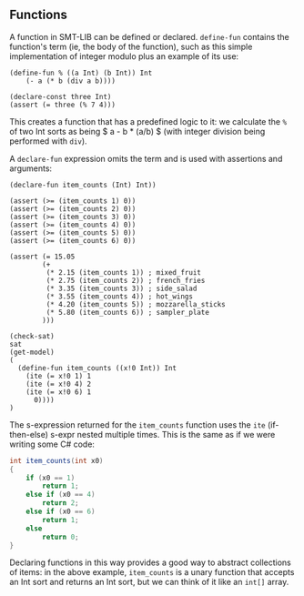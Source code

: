 ## Functions
A function in SMT-LIB can be defined or declared. `define-fun` contains the function's term (ie, the body of the function), such as this simple implementation of integer modulo plus an example of its use:

```
(define-fun % ((a Int) (b Int)) Int 
	(- a (* b (div a b))))

(declare-const three Int)
(assert (= three (% 7 4)))
```

This creates a function that has a predefined logic to it: we calculate the `%` of two Int sorts as being $ a - b * (a/b) $ (with integer division being performed with `div`).

A `declare-fun` expression omits the term and is used with assertions and arguments:

```
(declare-fun item_counts (Int) Int))

(assert (>= (item_counts 1) 0))
(assert (>= (item_counts 2) 0))
(assert (>= (item_counts 3) 0))
(assert (>= (item_counts 4) 0))
(assert (>= (item_counts 5) 0))
(assert (>= (item_counts 6) 0))

(assert (= 15.05
        (+
         (* 2.15 (item_counts 1)) ; mixed_fruit
         (* 2.75 (item_counts 2)) ; french_fries
         (* 3.35 (item_counts 3)) ; side_salad
         (* 3.55 (item_counts 4)) ; hot_wings
         (* 4.20 (item_counts 5)) ; mozzarella_sticks
         (* 5.80 (item_counts 6)) ; sampler_plate
        )))

(check-sat)
sat
(get-model)
(
  (define-fun item_counts ((x!0 Int)) Int
    (ite (= x!0 1) 1
    (ite (= x!0 4) 2
    (ite (= x!0 6) 1
      0))))
)
```

The s-expression returned for the `item_counts` function uses the `ite` (if-then-else) s-expr nested multiple times. This is the same as if we were writing some C# code:

```csharp
int item_counts(int x0)
{
    if (x0 == 1)
        return 1;
    else if (x0 == 4)
        return 2;
    else if (x0 == 6)
        return 1;
    else
        return 0;
}
```

Declaring functions in this way provides a good way to abstract collections of items: in the above example, `item_counts` is a unary function that accepts an Int sort and returns an Int sort, but we can think of it like an `int[]` array.
